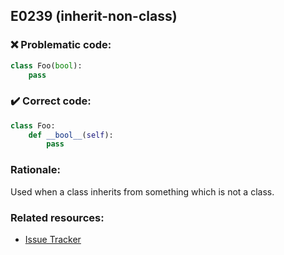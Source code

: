 ## E0239 (inherit-non-class)

### :x: Problematic code:

```python
class Foo(bool):
    pass
```

### :heavy_check_mark: Correct code:

```python
class Foo:
    def __bool__(self):
        pass
```

### Rationale:

Used when a class inherits from something which is not a class.

### Related resources:

- [Issue Tracker](https://github.com/PyCQA/pylint/issues?q=is%3Aissue+%22inherit-non-class%22+OR+%22E0239%22)
